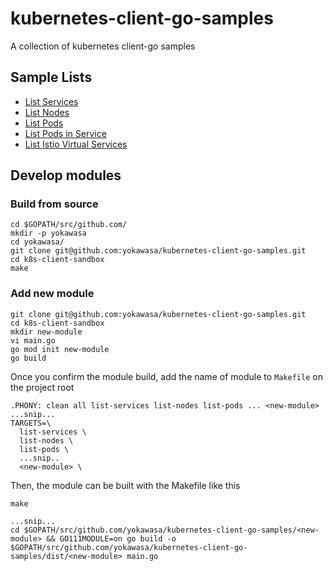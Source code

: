 # kubernetes-client-go-samples
A collection of kubernetes client-go samples

## Sample Lists

- [List Services](list-svc)
- [List Nodes](list-nodes)
- [List Pods](list-pods)
- [List Pods in Service](pods-in-svc)
- [List Istio Virtual Services](istio-list-vs)


## Develop modules
### Build from source
```
cd $GOPATH/src/github.com/
mkdir -p yokawasa
cd yokawasa/
git clone git@github.com:yokawasa/kubernetes-client-go-samples.git
cd k8s-client-sandbox
make
```

### Add new module

```
git clone git@github.com:yokawasa/kubernetes-client-go-samples.git
cd k8s-client-sandbox
mkdir new-module
vi main.go
go mod init new-module
go build
```

Once you confirm the module build, add the name of module to `Makefile` on the project root

```
.PHONY: clean all list-services list-nodes list-pods ... <new-module>
...snip...
TARGETS=\
  list-services \
  list-nodes \
  list-pods \
  ...snip..
  <new-module> \
```
Then, the module can be built with the Makefile like this
```
make

...snip...
cd $GOPATH/src/github.com/yokawasa/kubernetes-client-go-samples/<new-module> && GO111MODULE=on go build -o $GOPATH/src/github.com/yokawasa/kubernetes-client-go-samples/dist/<new-module> main.go
```
